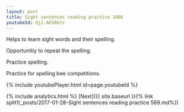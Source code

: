 ```yaml
---
layout: post
title: Sight sentences reading practice 1066
youtubeId: QjJ-AEV6kYs
---
```

 
 
Helps to learn sight words and their spelling.

Opportunitiy to repeat the spelling. 

Practice spelling. 
 
Practice for spelling bee competitions. 
 
{% include youtubePlayer.html id=page.youtubeId %}
 
 
{% include analytics.html %} 
[Next]({{ site.baseurl }}{% link  split1/_posts/2017-01-28-Sight sentences reading practice 569.md%})
 

